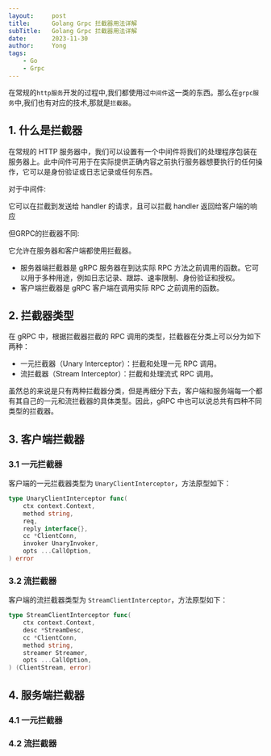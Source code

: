 ```yaml
---
layout: 	post
title: 	    Golang Grpc 拦截器用法详解 
subTitle:   Golang Grpc 拦截器用法详解
date: 		2023-11-30
author:     Yong
tags:
    - Go
    - Grpc
---
```


在常规的`http服务`开发的过程中,我们都使用过`中间件`这一类的东西。那么在`grpc服务`中,我们也有对应的技术,那就是`拦截器`。

## 1. 什么是拦截器
在常规的 HTTP 服务器中，我们可以设置有一个中间件将我们的处理程序包装在服务器上。此中间件可用于在实际提供正确内容之前执行服务器想要执行的任何操作，它可以是身份验证或日志记录或任何东西。

对于中间件:

它可以在拦截到发送给 handler 的请求，且可以拦截 handler 返回给客户端的响应

但GRPC的拦截器不同:

它允许在服务器和客户端都使用拦截器。

- 服务器端拦截器是 gRPC 服务器在到达实际 RPC 方法之前调用的函数。它可以用于多种用途，例如日志记录、跟踪、速率限制、身份验证和授权。
- 客户端拦截器是 gRPC 客户端在调用实际 RPC 之前调用的函数。

## 2. 拦截器类型
在 gRPC 中，根据拦截器拦截的 RPC 调用的类型，拦截器在分类上可以分为如下两种：

- 一元拦截器（Unary Interceptor）：拦截和处理一元 RPC 调用。
- 流拦截器（Stream Interceptor）：拦截和处理流式 RPC 调用。

虽然总的来说是只有两种拦截器分类，但是再细分下去，客户端和服务端每一个都有其自己的一元和流拦截器的具体类型。因此，gRPC 中也可以说总共有四种不同类型的拦截器。

## 3. 客户端拦截器
### 3.1 一元拦截器
客户端的一元拦截器类型为 `UnaryClientInterceptor`，方法原型如下：
```go
type UnaryClientInterceptor func(
    ctx context.Context, 
    method string, 
    req, 
    reply interface{}, 
    cc *ClientConn, 
    invoker UnaryInvoker, 
    opts ...CallOption,
) error
```

### 3.2 流拦截器
客户端的流拦截器类型为 `StreamClientInterceptor`，方法原型如下：
```go
type StreamClientInterceptor func(
    ctx context.Context, 
    desc *StreamDesc, 
    cc *ClientConn, 
    method string, 
    streamer Streamer, 
    opts ...CallOption,
) (ClientStream, error)
```

## 4. 服务端拦截器
### 4.1 一元拦截器

### 4.2 流拦截器

